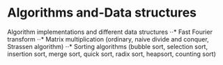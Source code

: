 # Algorithms and-Data structures
Algorithm implementations and different data structures
⋅⋅* Fast Fourier transform
⋅⋅* Matrix multiplication (ordinary, naive divide and conquer, Strassen algorithm)
⋅⋅* Sorting algorithms (bubble sort, selection sort, insertion sort, merge sort, quick sort, radix sort, heapsort, counting sort) 
